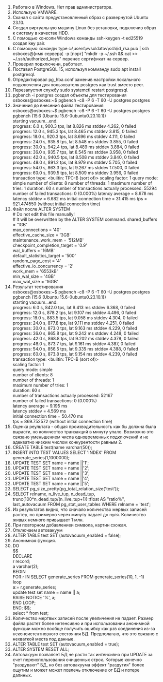1. Работаю в Windows. Нет прав администратора.
2. Использую VMWARE.
3. Скачал с сайта предустановленный образ с развернутой Ubuntu 23.10.
4. Создал виртуальную машину Linux без установки, подключив образ к систему в качестве HDD.
5. С помощью консоли Windows команды ssh-keygen -t ed25519 создал key pair.
6. С помощью команды type c:\users\vvsoldatov\ssh\id_rsa.pub | ssh osboxes@[имя сервера] -p [порт] "mkdir -p ~/.ssh && cat >> ~/.ssh/authorized_keys" перенес сертификат на сервер.
7. Проверил подключени, работает.
8. Поставил PostgreSQL 15, используя комманду sudo apt install postgresql.
9. Отредактировал pg_hba.conf заменив настройки локального подключения для пользователя postgres как trust вместо peer.
10. Перезапустил службу sudo systemctl restart postgresql.
11. pgbench -i postgres создал объекты для тестирования<br>
osboxes@osboxes:~$ pgbench -c8 -P 6 -T 60 -U postgres postgres<br>
12. Значения до внесения файла тестирования<br>
osboxes@osboxes:~$ pgbench -c8 -P 6 -T 60 -U postgres postgres<br>
pgbench (15.6 (Ubuntu 15.6-0ubuntu0.23.10.1))<br>
starting vacuum...end.<br>
progress: 6.0 s, 900.3 tps, lat 8.826 ms stddev 4.262, 0 failed<br>
progress: 12.0 s, 945.3 tps, lat 8.465 ms stddev 3.815, 0 failed<br>
progress: 18.0 s, 920.3 tps, lat 8.696 ms stddev 4.111, 0 failed<br>
progress: 24.0 s, 935.8 tps, lat 8.548 ms stddev 3.855, 0 failed<br>
progress: 30.0 s, 942.4 tps, lat 8.489 ms stddev 3.884, 0 failed<br>
progress: 36.0 s, 935.7 tps, lat 8.545 ms stddev 3.958, 0 failed<br>
progress: 42.0 s, 940.5 tps, lat 8.508 ms stddev 3.840, 0 failed<br>
progress: 48.0 s, 891.2 tps, lat 8.979 ms stddev 5.705, 0 failed<br>
progress: 54.0 s, 863.3 tps, lat 9.267 ms stddev 17.500, 0 failed<br>
progress: 60.0 s, 939.5 tps, lat 8.509 ms stddev 3.956, 0 failed<br>
transaction type: <builtin: TPC-B (sort of)>
scaling factor: 1
query mode: simple
number of clients: 8
number of threads: 1
maximum number of tries: 1
duration: 60 s
number of transactions actually processed: 55294
number of failed transactions: 0 (0.000%)
latency average = 8.678 ms
latency stddev = 6.682 ms
initial connection time = 31.415 ms
tps = 921.474550 (without initial connection time)
13. Файл после ALTER SYSTEM <br>
\# Do not edit this file manually!<br>
\# It will be overwritten by the ALTER SYSTEM command.
shared_buffers = '1GB'<br>
max_connections = '40'<br>
effective_cache_size = '3GB'<br>
maintenance_work_mem = '512MB'<br>
checkpoint_completion_target = '0.9' <br>
wal_buffers = '16MB' <br>
default_statistics_target = '500'<br>
random_page_cost = '4'<br>
effective_io_concurrency = '2'<br>
work_mem = '6553kB'<br>
min_wal_size = '4GB'<br>
max_wal_size = '16GB'<br>
14. Результат тестирования<br>
 osboxes@osboxes:~$ pgbench -c8 -P 6 -T 60 -U postgres postgres<br>
pgbench (15.6 (Ubuntu 15.6-0ubuntu0.23.10.1))<br>
starting vacuum...end.<br>
progress: 6.0 s, 842.0 tps, lat 9.413 ms stddev 6.368, 0 failed<br>
progress: 12.0 s, 878.2 tps, lat 9.107 ms stddev 4.496, 0 failed<br>
progress: 18.0 s, 883.5 tps, lat 9.058 ms stddev 4.304, 0 failed<br>
progress: 24.0 s, 877.8 tps, lat 9.111 ms stddev 4.251, 0 failed<br>
progress: 30.0 s, 873.0 tps, lat 9.163 ms stddev 4.229, 0 failed<br>
progress: 36.0 s, 865.8 tps, lat 9.242 ms stddev 4.248, 0 failed<br>
progress: 42.0 s, 868.8 tps, lat 9.202 ms stddev 4.378, 0 failed<br>
progress: 48.0 s, 873.7 tps, lat 9.161 ms stddev 4.387, 0 failed<br>
progress: 54.0 s, 856.5 tps, lat 9.335 ms stddev 4.388, 0 failed<br>
progress: 60.0 s, 873.8 tps, lat 9.154 ms stddev 4.239, 0 failed<br>
transaction type: <builtin: TPC-B (sort of)><br>
scaling factor: 1<br>
query mode: simple<br>
number of clients: 8<br>
number of threads: 1<br>
maximum number of tries: 1<br>
duration: 60 s<br>
number of transactions actually processed: 52167<br>
number of failed transactions: 0 (0.000%)<br>
latency average = 9.195 ms<br>
latency stddev = 4.569 ms<br>
initial connection time = 50.470 ms<br>
tps = 869.752572 (without initial connection time)<br>
15. Оценка реультата - общая производительность как бы должна была вырасти, но количество транзакций в минуту упало. Возможно это связано уменьшением числа одновременных подключений и не адекватно низким числом конкурентости  равным 2.
16. CREATE TABLE test(name varchar(50));
17. INSERT iNTO TEST VALUES SELECT 'INDEX' FROM generate_series(1,1000000);
18. UPDATE TEST SET name = name ||'1';
19. UPDATE TEST SET name = name ||'2';
20. UPDATE TEST SET name = name ||'3';
21. UPDATE TEST SET name = name ||'4';
22. UPDATE TEST SET name = name ||'5';
23. SELECT pg_size_pretty(pg_total_relation_size('test'));
24.  SELECT relname, n_live_tup, n_dead_tup,
 trunc(100*n_dead_tup/(n_live_tup+1))::float 
 AS "ratio%", last_autovacuum 
 FROM pg_stat_user_tables WHERE relname = 'test';
 25. Из результатов видно, что сначало количество мервых записей растер, но примерно через минуту падает до нуля. Количество живых немного привышает 1 млн.
26. При повторном добавлениеи символа, картин схожая.
27. Отключаем автовакуум
28. ALTER TABLE test SET (autovacuum_enabled = false);
29. Анонимная функция.
30. DO <br> \$$<br>
DECLARE<br>
r record;<br>
a varchar(2);<br>
BEGIN<br>
      FOR r IN SELECT generate_series FROM generate_series(10, 1, -1) <br>
      loop<br>
	      a:= r.generate_series;<br>
	  update test set name = name || a;<br>
      RAISE NOTICE '%', a;<br>
       END LOOP;<br>
END; $$;<br>
select *  from test;<br>
31. Количество мертвых записей после увеличения не падает. Размер файла растет более интенсивно и при использовании анонимной функции можно вообще получить ошибку как рзв соединения из-за неконсистентновного состояния БД. Предполагаю, что это связано с нехваткой места под данные.
32. ALTER TABLE test SET (autovacuum_enabled = true);
33. ALTER SYSTEM RESET ALL;
34. Автовакуум позваляет БД не расти так интенсивно при UPDATE за счет переиспользования очищенных строк. Которые конечно "раздувают" БД, но без автовакуума эффект "раздутия" более ощутим и может может повлечь отключение от БД и потере дапнных.